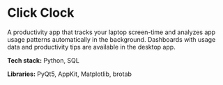 # Click Clock

A productivity app that tracks your laptop screen-time and analyzes app usage patterns automatically in the background. 
Dashboards with usage data and productivity tips are available in the desktop app. 

**Tech stack:** Python, SQL

**Libraries:** PyQt5, AppKit, Matplotlib, brotab
